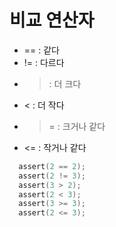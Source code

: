 # 비교 연산자

- == : 같다
- != : 다르다
- > : 더 크다
- < : 더 작다
- >= : 크거나 같다
- <= : 작거나 같다

```swift
  assert(2 == 2);
  assert(2 != 3);
  assert(3 > 2);
  assert(2 < 3);
  assert(3 >= 3);
  assert(2 <= 3);
```
